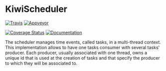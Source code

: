 # KiwiScheduler

[![Travis](https://img.shields.io/travis/Musicoll/KiwiScheduler.svg?label=travis)](https://travis-ci.org/Musicoll/KiwiScheduler) [![Appveyor](https://img.shields.io/appveyor/ci/pierreguillot/HoaLibrary-Light.svg?label=appveyor)](https://ci.appveyor.com/project/pierreguillot/HoaLibrary-Light/history)

[![Coverage Status](https://coveralls.io/repos/github/CICM/HoaLibrary-Light/badge.svg?branch=dev%2Fv2.3)](https://coveralls.io/github/CICM/HoaLibrary-Light?branch=dev%2Fv2.3) [![Documentation](https://img.shields.io/badge/docs-doxygen-blue.svg)](https://musicoll.github.io/KiwiScheduler/)

The scheduler manages time events, called tasks, in a multi-thread context. This implementation allows to have one tasks consumer with several tasks' producer.  Each producer, usually associated with one thread, owns a unique id that is used at the creation of tasks and that specify the producer to which they will be associated to.
